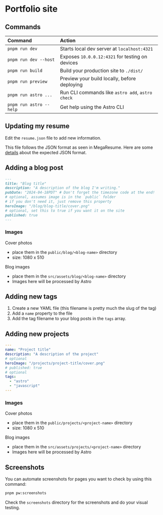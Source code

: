 # Portfolio site

## Commands

| Command                 | Action                                           |
| :---------------------- | :----------------------------------------------- |
| `pnpm run dev`          | Starts local dev server at `localhost:4321`      |
| `pnpm run dev --host`   | Exposes `10.0.0.12:4321` for testing on devices  |
| `pnpm run build`        | Build your production site to `./dist/`          |
| `pnpm run preview`      | Preview your build locally, before deploying     |
| `pnpm run astro ...`    | Run CLI commands like `astro add`, `astro check` |
| `pnpm run astro --help` | Get help using the Astro CLI                     |

## Updating my resume

Edit the `resume.json` file to add new information.

This file follows the JSON format as seen in MegaResume. Here are some [details](https://github.com/NicksPatties/megaresume/blob/e798e819630448d1169ac10f0216da609a3c2eae/src/data/data.ts) about the expected JSON format.

## Adding a blog post

```md
---
title: "Blog title"
description: "A description of the blog I'm writing."
pubDate: "2024-04-18PDT" # Don't forget the timezone code at the end!
# optional, assumes image is in the `public` folder
# if you don't need it, just remove this property
heroImage: "/blog/blog-title/cover.png"
# optional, set this to true if you want it on the site
published: true
---
```

### Images

Cover photos

- place them in the `public/blog/<blog-name>` directory
- size: 1080 x 510

Blog images

- place them in the `src/assets/blog/<blog-name>` directory
- Images here will be processed by Astro

## Adding new tags

1. Create a new YAML file (this filename is pretty much the slug of the tag)
2. Add a `name` property to the file
3. Add the tag filename to your blog posts in the `tags` array.

## Adding new projects

```yml
---
name: "Project title"
description: "A description of the project"
# optional
heroImage: "/projects/project-title/cover.png"
# published: true
# optional
tags:
  - "astro"
  - "javascript"
---
```

### Images

Cover photos

- place them in the `public/projects/<project-name>` directory
- size: 1080 x 510

Blog images

- place them in the `src/assets/projects/<project-name>` directory
- Images here will be processed by Astro

## Screenshots

You can automate screenshots for pages you want to check by using this command:

```sh
pnpm pw:screenshots
```

Check the `screenshots` directory for the screenshots and do your visual testing.
